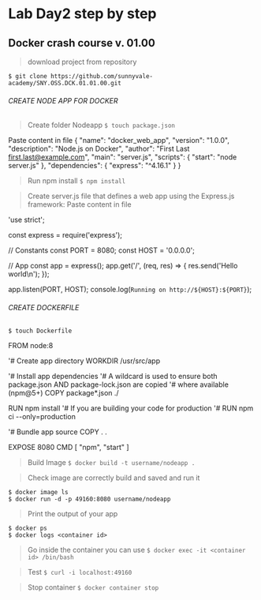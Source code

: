 # Lab Day2 step by step
## Docker crash course v. 01.00

>download project from repository

`$ git clone https://github.com/sunnyvale-academy/SNY.OSS.DCK.01.01.00.git`

###### CREATE NODE APP FOR DOCKER

>Create folder Nodeapp
`$ touch package.json`

Paste content in file
{
  "name": "docker_web_app",
  "version": "1.0.0",
  "description": "Node.js on Docker",
  "author": "First Last <first.last@example.com>",
  "main": "server.js",
  "scripts": {
    "start": "node server.js"
  },
  "dependencies": {
    "express": "^4.16.1"
  }
}

>Run npm install
`$ npm install`

>Create server.js file that defines a web app using the Express.js framework:
Paste content in file

'use strict';

const express = require('express');

// Constants
const PORT = 8080;
const HOST = '0.0.0.0';

// App
const app = express();
app.get('/', (req, res) => {
  res.send('Hello world\n');
});

app.listen(PORT, HOST);
console.log(`Running on http://${HOST}:${PORT}`);

###### CREATE DOCKERFILE

`$ touch Dockerfile`

FROM node:8

'# Create app directory
WORKDIR /usr/src/app

'# Install app dependencies
'# A wildcard is used to ensure both package.json AND package-lock.json are copied
'# where available (npm@5+)
COPY package*.json ./

RUN npm install
'# If you are building your code for production
'# RUN npm ci --only=production

'# Bundle app source
COPY . .

EXPOSE 8080
CMD [ "npm", "start" ]

> Build Image
`$ docker build -t username/nodeapp .`

> Check image are correctly build and saved and run it
```
$ docker image ls
$ docker run -d -p 49160:8080 username/nodeapp
```

> Print the output of your app

```
$ docker ps
$ docker logs <container id>
```

> Go inside the container you can use
`$ docker exec -it <container id> /bin/bash`

> Test
`$ curl -i localhost:49160`

>Stop container
`$ docker container stop`

